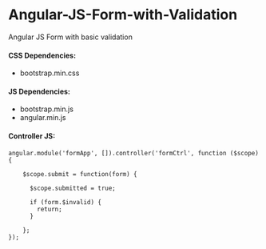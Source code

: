 # Angular-JS-Form-with-Validation
Angular JS Form with basic validation

#### CSS Dependencies:
- bootstrap.min.css

#### JS Dependencies:
- bootstrap.min.js
 - angular.min.js
 
#### Controller JS:
```` javscript
angular.module('formApp', []).controller('formCtrl', function ($scope) {    
	
    $scope.submit = function(form) {
    
      $scope.submitted = true;

      if (form.$invalid) {
        return;
      }

    };
});
````
